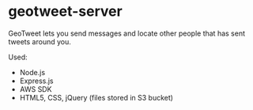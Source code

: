 geotweet-server
===============

GeoTweet lets you send messages and locate other people that has sent tweets around you.

Used:

- Node.js
- Express.js
- AWS SDK
- HTML5, CSS, jQuery (files stored in S3 bucket)
